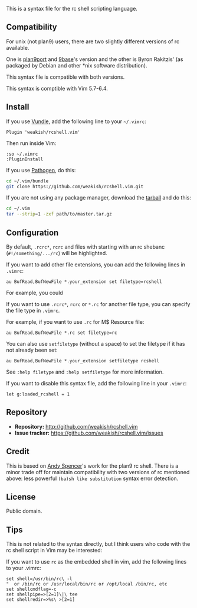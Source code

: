 This is a syntax file for the rc shell scripting language.

## Compatibility

For unix (not plan9) users, there are two slightly different versions of rc available.

One is [plan9port][plan9port] and [9base][9base]'s version and the other is Byron Rakitzis' (as packaged by Debian and other *nix software distribution).

This syntax file is compatible with both versions.

[plan9port]: https://github.com/9fans/plan9port
[9base]: http://tools.suckless.org/9base

This syntax is comptible with Vim 5.7-6.4.

## Install

If you use [Vundle](https://github.com/gmarik/vundle), add the following line to your `~/.vimrc`:

```vim
Plugin 'weakish/rcshell.vim'
```

Then run inside Vim:

```vim
:so ~/.vimrc
:PluginInstall
```

If you use [Pathogen](https://github.com/tpope/vim-pathogen), do this:

```sh
cd ~/.vim/bundle
git clone https://github.com/weakish/rcshell.vim.git
```

If you are not using any package manager, download the [tarball](https://github.com/weakish/rcshell.vim/archive/master.tar.gz) and do this:

```sh
cd ~/.vim
tar --strip=1 -zxf path/to/master.tar.gz
```

## Configuration

By default, `.rcrc*`, `rcrc` and files with starting with an rc shebanc (`#!/something/.../rc`) will be highlighted.

If you want to add other file extensions, you can add the following lines in `.vimrc`:

```vim
au BufRead,BufNewFile *.your_extension set filetype=rcshell
```
For example, you could 

If you want to use `.rcrc*`, `rcrc` or `*.rc` for another file type, you can specify the file type in `.vimrc`.

For example, if you want to use `.rc` for M$ Resource file:

```vim
au BufRead,BufNewFile *.rc set filetype=rc
```

You can also use `setfiletype` (without a space) to set the filetype if it has not already been set:

```vim
au BufRead,BufNewFile *.your_extension setfiletype rcshell
```
See `:help filetype` and `:help setfiletype` for more information.

If you want to disable this syntax file, add the following line in your `.vimrc`:

```vim
let g:loaded_rcshell = 1
```

## Repository

- **Repository:** http://github.com/weakish/rcshell.vim
- **Issue tracker:** https://github.com/weakish/rcshell.vim/issues

## Credit

This is based on [Andy Spencer][andy]'s work for the plan9 rc shell.
There is a minor trade off for maintain compatibility with two versions of rc mentioned above:
less powerful `(ba)sh like substitution` syntax error detection.

[andy]: https://github.com/Andy753421

## License

Public domain.

## Tips

This is not related to the syntax directly, but I think users who code with the rc shell script in Vim may be interested:

If you want to use `rc` as the embedded shell in vim,
add the following lines to your .vimrc:

```vim
set shell=/usr/bin/rc\ -l
"  or /bin/rc or /usr/local/bin/rc or /opt/local /bin/rc, etc
set shellcmdflag=-c
set shellpipe=>[2=1]\|\ tee
set shellredir=>%s\ >[2=1]
```
